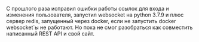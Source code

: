 С прошлого раза исправил ошибки работы ссылок для входа и изменения пользователя, запустил websocket на python 3.7.9 и плюс сервер redis, запущенный через docker, если не запустить docker websocket`ы не работают. Но пока не смог разобраться как совместить написанный REST API и свой сайт.
